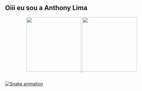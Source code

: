 ## Oiii eu sou a Anthony Lima
<div align="center">
  <a href="https://github.com/rafaballerini">
  <img height="180em" src="https://github-readme-stats.vercel.app/api?username=anthonylimax&show_icons=true&theme=dracula&include_all_commits=true&count_private=true"/>
  <img height="180em" src="https://github-readme-stats.vercel.app/api/top-langs/?username=anthonylimax&layout=compact&langs_count=7&theme=dracula"/>
</div>
  
  ##
  ![Snake animation](https://github.com/anthonylimax/anthonylimax/.github/workflows/blank.yml)
 
</div>
